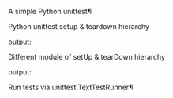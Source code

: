 A simple Python unittest¶


Python unittest setup & teardown hierarchy

output:

Different module of setUp & tearDown hierarchy

output:

Run tests via unittest.TextTestRunner¶

